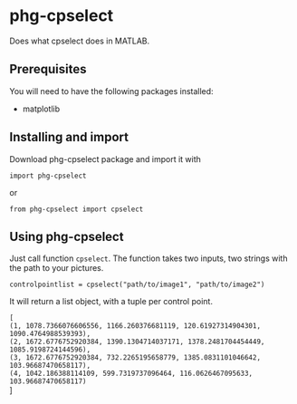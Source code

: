 # phg-cpselect
Does what cpselect does in MATLAB.

## Prerequisites
You will need to have the following packages installed:
* matplotlib

## Installing and import
Download phg-cpselect package and import it with

`import phg-cpselect` 

or 

`from phg-cpselect import cpselect`

## Using phg-cpselect
Just call function `cpselect`. The function takes two inputs, two strings with the path to your pictures.

`controlpointlist = cpselect("path/to/image1", "path/to/image2")`

It will return a list object, with a tuple per control point.

`[`  
`(1, 1078.7366076606556, 1166.260376681119, 120.61927314904301, 1090.4764988539393),`  
`(2, 1672.6776752920384, 1390.1304714037171, 1378.2481704454449, 1085.9198724144596),`  
`(3, 1672.6776752920384, 732.2265195658779, 1385.0831101046642, 103.96687470658117),`  
`(4, 1042.186388114109, 599.7319737096464, 116.0626467095633, 103.96687470658117)`  
]`
`

